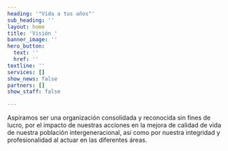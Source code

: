 ```yaml
---
heading: '"Vida a tus años"'
sub_heading: ''
layout: home
title: 'Visión '
banner_image: ''
hero_button:
  text: ''
  href: ''
textline: ''
services: []
show_news: false
partners: []
show_staff: false

---
```

Aspiramos ser una organización consolidada y reconocida sin fines de lucro, por el impacto de nuestras acciones en la mejora de calidad de vida de nuestra población intergeneracional, así como por nuestra integridad y profesionalidad al actuar en las diferentes áreas.